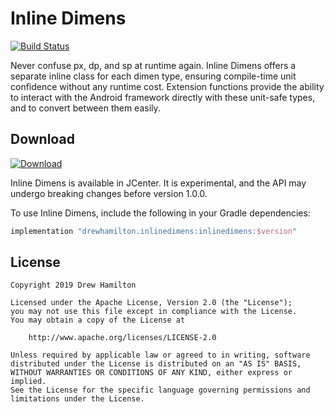 # Inline Dimens
[![Build Status](https://travis-ci.org/drewhamilton/InlineDimens.svg?branch=master)](https://travis-ci.org/drewhamilton/InlineDimens)

Never confuse px, dp, and sp at runtime again. Inline Dimens offers a separate inline class for each dimen type,
ensuring compile-time unit confidence without any runtime cost. Extension functions provide the ability to interact with
the Android framework directly with these unit-safe types, and to convert between them easily.

## Download
[![Download](https://api.bintray.com/packages/drewhamilton/InlineDimens/InlineDimens/images/download.svg)](https://bintray.com/drewhamilton/InlineDimens)

Inline Dimens is available in JCenter. It is experimental, and the API may undergo breaking changes before version
1.0.0.

To use Inline Dimens, include the following in your Gradle dependencies:
```groovy
implementation "drewhamilton.inlinedimens:inlinedimens:$version"
```

## License
```
Copyright 2019 Drew Hamilton

Licensed under the Apache License, Version 2.0 (the "License");
you may not use this file except in compliance with the License.
You may obtain a copy of the License at

    http://www.apache.org/licenses/LICENSE-2.0

Unless required by applicable law or agreed to in writing, software
distributed under the License is distributed on an "AS IS" BASIS,
WITHOUT WARRANTIES OR CONDITIONS OF ANY KIND, either express or implied.
See the License for the specific language governing permissions and
limitations under the License.
```
